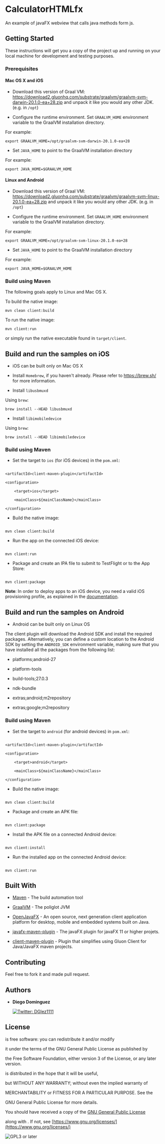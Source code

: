 # CalculatorHTMLfx



An example of javaFX webview that calls java methods form js.



## Getting Started



These instructions will get you a copy of the project up and running on your local machine for development and testing purposes.



### Prerequisites



#### Mac OS X and iOS



* Download this version of Graal VM: https://download2.gluonhq.com/substrate/graalvm/graalvm-svm-darwin-20.1.0-ea+28.zip and unpack it like you would any other JDK. (e.g. in `/opt`)



* Configure the runtime environment. Set `GRAALVM_HOME` environment variable to the GraalVM installation directory.



For example:



    export GRAALVM_HOME=/opt/graalvm-svm-darwin-20.1.0-ea+28



* Set `JAVA_HOME` to point to the GraalVM installation directory



For example:



    export JAVA_HOME=$GRAALVM_HOME



#### Linux and Android



* Download this version of Graal VM: https://download2.gluonhq.com/substrate/graalvm/graalvm-svm-linux-20.1.0-ea+28.zip and unpack it like you would any other JDK. (e.g. in `/opt`)



* Configure the runtime environment. Set `GRAALVM_HOME` environment variable to the GraalVM installation directory.



For example:



    export GRAALVM_HOME=/opt/graalvm-svm-linux-20.1.0-ea+28



* Set `JAVA_HOME` to point to the GraalVM installation directory



For example:



    export JAVA_HOME=$GRAALVM_HOME



### Build using Maven



The following goals apply to Linux and Mac OS X.



To build the native image:



    mvn clean client:build



To run the native image:



    mvn client:run



or simply run the native executable found in `target/client`.



## Build and run the samples on iOS





* iOS can be built only on Mac OS X



* Install `Homebrew`, if you haven't already. Please refer to https://brew.sh/ for more information.



* Install `libusbmuxd`



Using `brew`:



    brew install --HEAD libusbmuxd



* Install `libimobiledevice`



Using `brew`:



    brew install --HEAD libimobiledevice



### Build using Maven





* Set the target to `ios` (for iOS devices) in the `pom.xml`:



```

<artifactId>client-maven-plugin</artifactId>

<configuration>

    <target>ios</target>

    <mainClass>${mainClassName}</mainClass>

</configuration>

```



* Build the native image:



```

mvn clean client:build

```



* Run the app on the connected iOS device:



```

mvn client:run

```



* Package and create an IPA file to submit to TestFlight or to the App Store:



```

mvn client:package

```



**Note**: In order to deploy apps to an iOS device, you need a valid iOS provisioning profile, as explained in the [documentation](https://docs.gluonhq.com/client/#_ios_deployment).



## Build and run the samples on Android



* Android can be built only on Linux OS



The client plugin will download the Android SDK and install the required packages. Alternatively, you can define a custom location to the Android SDK by setting the `ANDROID_SDK` environment variable, making sure that you have installed all the packages from the following list:



* platforms;android-27

* platform-tools

* build-tools;27.0.3

* ndk-bundle

* extras;android;m2repository

* extras;google;m2repository



### Build using Maven


* Set the target to `android` (for android devices) in `pom.xml`:



```

<artifactId>client-maven-plugin</artifactId>

<configuration>

    <target>android</target>

    <mainClass>${mainClassName}</mainClass>

</configuration>

```



* Build the native image:



```

mvn clean client:build

```



* Package and create an APK file:



```

mvn client:package

```



* Install the APK file on a connected Android device:



```

mvn client:install

```



* Run the installed app on the connected Android device:



```

mvn client:run

```





## Built With



* [Maven](https://maven.apache.org/) - The build automation tool

* [GraalVM](https://www.graalvm.org/) - The poliglot JVM

* [OpenJavaFX](https://openjfx.io/) - An open source, next generation client application platform for desktop, mobile and embedded systems built on Java.

* [javafx-maven-plugin](https://github.com/openjfx/javafx-maven-plugin) - The javaFX plugin for javaFX 11 or higher projets.

* [client-maven-plugin](https://github.com/gluonhq/client-maven-plugin) - Plugin that simplifies using Gluon Client for Java/JavaFX maven projects.


## Contributing



Feel free to fork it and made pull request.





## Authors



* **Diego Dominguez**   <a href="https://twitter.com/DGlez1111" target="_blank">

    <img alt="Twitter: DGlez1111" src="https://img.shields.io/twitter/follow/DGlez1111.svg?style=social" />

  </a>



## License



 is free software: you can redistribute it and/or modify

it under the terms of the GNU General Public License as published by

the Free Software Foundation, either version 3 of the License, or any later version.



 is distributed in the hope that it will be useful,

but WITHOUT ANY WARRANTY; without even the implied warranty of

MERCHANTABILITY or FITNESS FOR A PARTICULAR PURPOSE.  See the

GNU General Public License for more details.



You should have received a copy of the [GNU General Public License](LICENSE)

along with . If not, see [https://www.gnu.org/licenses/](https://www.gnu.org/licenses/)



![GPL3 or later](https://www.gnu.org/graphics/gplv3-or-later.png)

